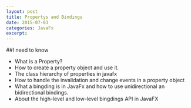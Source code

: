 ```yaml
---
layout: post
title: Propertys and Bindings
date: 2015-07-03
categories: JavaFx
excerpt: 
---
```


##I need to know
- What is a Property?
- How to create a property object and use it.
- The class hierarchy of properties in javafx
- How to handle the invalidation and change events in a property object
- What a bingding is in JavaFx and how to use unidirectional an bidirectional bindings.
- About the high-level and low-level bingdings API in JavaFX
